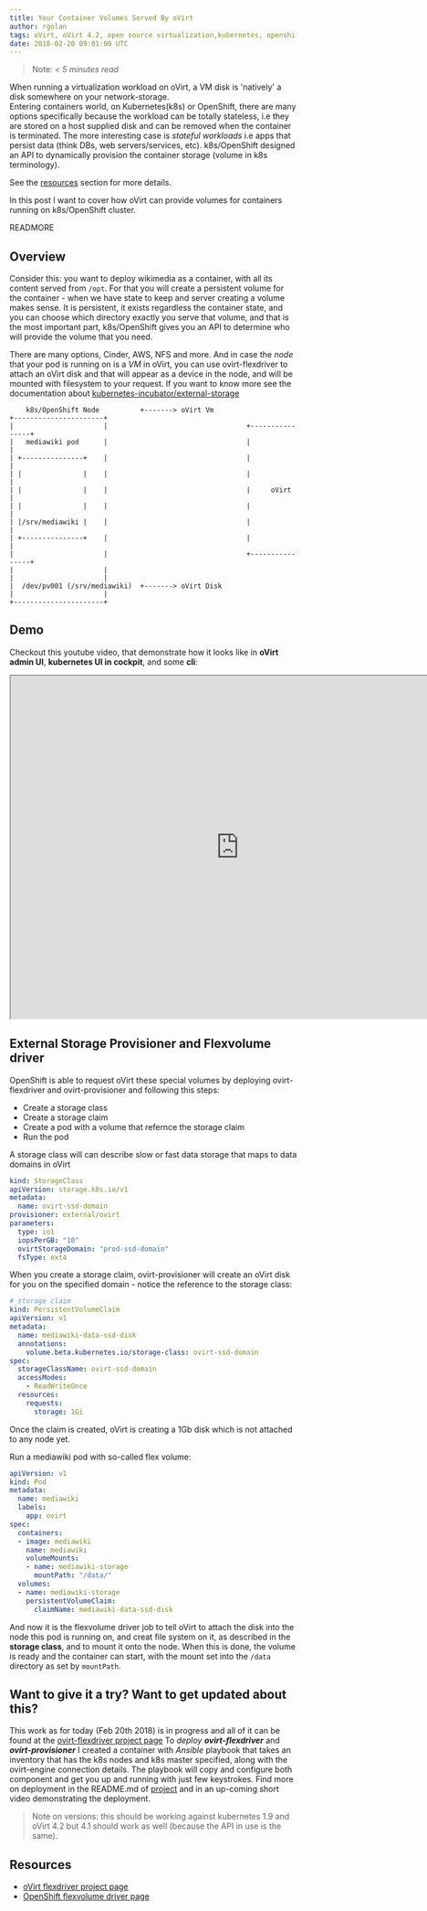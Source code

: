 ```yaml
---
title: Your Container Volumes Served By oVirt 
author: rgolan
tags: oVirt, oVirt 4.2, open source virtualization,kubernetes, openshift, external-storage, flexdriver, provisioner
date: 2018-02-20 09:01:00 UTC
---
```


> Note: _< 5 minutes read_

When running a virtualization workload on oVirt, a VM disk is 'natively' a disk somewhere on your network-storage.  
Entering containers world, on Kubernetes(k8s) or OpenShift, there are many options specifically because the workload can be totally stateless, i.e
they are stored on a host supplied disk and can be removed when the container is terminated. The more interesting case is *stateful workloads* i.e apps that persist data (think DBs, web servers/services, etc). k8s/OpenShift designed an API to dynamically provision the container storage (volume in k8s terminology). 

See the [resources](#resources) section for more details. 

In this post I want to cover how oVirt can provide volumes for containers running on k8s/OpenShift cluster.

READMORE

## Overview
Consider this: you want to deploy wikimedia as a container, with all its content served from `/opt`. 
For that you will create a persistent volume for the container - when we have state to keep and server
creating a volume makes sense. It is persistent, it exists regardless the container state,
and you can choose which directory exactly you serve that volume, and that is the most important
part, k8s/OpenShift gives you an API to determine who will provide the volume that you need.

There are many options, Cinder, AWS, NFS and more. And in case the _node_ that your pod is running on
is a _VM_ in oVirt, you can use ovirt-flexdriver to attach an oVirt disk and that will
appear as a device in the node, and will be mounted with filesystem to your request. If you want to know more see the documentation about [kubernetes-incubator/external-storage](https://github.com/kubernetes-incubator/external-storage)

```
    k8s/OpenShift Node          +-------> oVirt Vm
+----------------------+
|                      |                                  +----------------+
|   mediawiki pod      |                                  |                |
| +---------------+    |                                  |                |
| |               |    |                                  |                |
| |               |    |                                  |     oVirt      |
| |               |    |                                  |                |
| |/srv/mediawiki |    |                                  |                |
| +---------------+    |                                  |                |
|                      |                                  +----------------+
|                      |
|                      |
|  /dev/pv001 (/srv/mediawiki)  +-------> oVirt Disk
|                      |
+----------------------+
```

## Demo
Checkout this youtube video, that demonstrate how it looks like in __oVirt admin UI__, __kubernetes UI in cockpit__, and some __cli__:
 <iframe width="800" height="600" src="https://www.youtube.com/embed/_E9pUVrI0hs"> </iframe> 

## External Storage Provisioner and Flexvolume driver
OpenShift is able to request oVirt these special volumes by deploying ovirt-flexdriver and ovirt-provisioner and following this steps:

- Create a storage class
- Create a storage claim
- Create a pod with a volume that refernce the storage claim
- Run the pod

A storage class will can describe slow or fast data storage that maps to data domains in oVirt 
```yaml
kind: StorageClass
apiVersion: storage.k8s.io/v1
metadata:
  name: ovirt-ssd-domain
provisioner: external/ovirt 
parameters:
  type: io1
  iopsPerGB: "10"
  ovirtStorageDomain: "prod-ssd-domain"
  fsType: ext4
```

When you create a storage claim, ovirt-provisioner will create an oVirt disk for you on the
specified domain - notice the reference to the storage class:
```yaml
# storage claim
kind: PersistentVolumeClaim
apiVersion: v1
metadata:
  name: mediawiki-data-ssd-disk
  annotations:
    volume.beta.kubernetes.io/storage-class: ovirt-ssd-domain
spec:
  storageClassName: ovirt-ssd-domain
  accessModes:
    - ReadWriteOnce
  resources:
    requests:
      storage: 1Gi

```

Once the claim is created, oVirt is creating a 1Gb disk which is not attached to any node yet.

Run a mediawiki pod with so-called flex volume:
```yaml
apiVersion: v1 
kind: Pod 
metadata:
  name: mediawiki
  labels:
    app: ovirt 
spec:
  containers:
  - image: mediawiki 
    name: mediawiki 
    volumeMounts:
    - name: mediawiki-storage
      mountPath: "/data/"
  volumes:
  - name: mediawiki-storage
    persistentVolumeClaim:
      claimName: mediawiki-data-ssd-disk

```

And now it is the flexvolume driver job to tell oVirt to attach the disk into the node this
pod is running on, and creat file system on it, as described in the __storage class__, and to mount
it onto the node. When this is done, the volume is ready and the container can start, with
the mount set into the `/data` directory as set by `mountPath`.

## Want to give it a try? Want to get updated about this?
This work as for today (Feb 20th 2018) is in progress and all of it can be found at the [ovirt-flexdriver project page][project-page]
To *deploy* _**ovirt-flexdriver**_ and _**ovirt-provisioner**_ I created a container with _Ansible_ playbook that takes an inventory
that has the k8s nodes and k8s master specified, along with the ovirt-engine connection details. The playbook will copy and
configure both component and get you up and running with just few keystrokes. Find more on deployment in the README.md of [project][project-page]
and in an up-coming short video demonstrating the deployment.

> Note on versions: this should be working against kubernetes 1.9 and oVirt 4.2 but 4.1 should work as well (because the API in use is the same).

## Resources
- [oVirt flexdriver project page][project-page]
- [OpenShift flexvolume driver page](https://docs.openshift.org/latest/install_config/persistent_storage/persistent_storage_flex_volume.html)


[project-page]: https://github.com/rgolangh/ovirt-flexdriver
